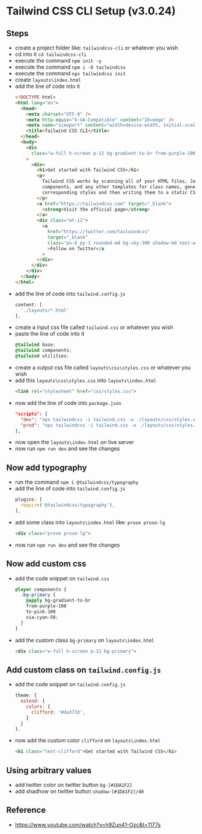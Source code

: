 # Tailwind CSS CLI Setup (v3.0.24)

## Steps
- create a project folder like: `tailwindcss-cli` or whatever you wish
- cd into it `cd tailwindcss-cli`
- execute the command `npm init -y`
- execute the command `npm i -D tailwindcss`
- execute the command `npx tailwindcss init`
- create `layouts\index.html`
- add the line of code into it
  ```html
  <!DOCTYPE html>
  <html lang="en">
    <head>
      <meta charset="UTF-8" />
      <meta http-equiv="X-UA-Compatible" content="IE=edge" />
      <meta name="viewport" content="width=device-width, initial-scale=1.0" />
      <title>Tailwind CSS CLI</title>
    </head>
    <body>
      <div
        class="w-full h-screen p-12 bg-gradient-to-br from-purple-100 to-pink-100 via-cyan-100"
      >
        <div>
          <h1>Get started with Tailwind CSS</h1>
          <p>
            Tailwind CSS works by scanning all of your HTML files, JavaScript
            components, and any other templates for class names, generating the
            corresponding styles and then writing them to a static CSS file.
          </p>
          <a href="https://tailwindcss.com" target="_blank">
            <strong>Visit the official page</strong>
          </a>
          <div class="mt-12">
            <a
              href="https://twitter.com/tailwindcss"
              target="_blank"
              class="px-8 py-3 rounded-md bg-sky-300 shadow-md text-white hover:bg-sky-400"
              >Follow on Twitter</a
            >
          </div>
        </div>
      </div>
    </body>
  </html>
  ```
- add the line of code into `tailwind.config.js`
  ```js
  content: [
    './layouts/*.html'
  ],
  ```
- create a input css file called `tailwind.css` or whatever you wish
- paste the line of code into it
  ```css
  @tailwind base;
  @tailwind components;
  @tailwind utilities;
  ```
- create a output css file called `layouts\css\styles.css` or whatever you wish
- add this `layouts\css\styles.css` into `layouts\index.html`
  ```html
  <link rel="stylesheet" href="css/styles.css">
  ```
- now add the line of code into `package.json`
  ```json
  "scripts": {
    "dev": "npx tailwindcss -i tailwind.css -o ./layouts/css/styles.css --watch",
    "prod": "npx tailwindcss -i tailwind.css -o ./layouts/css/styles.css --minify"
  },
  ```
- now open the `layouts\index.html` on live server
- now run `npm run dev` and see the changes

## Now add typography
- run the command `npm i @tailwindcss/typography`
- add the line of code into `tailwind.config.js`
  ```js
  plugins: [
    require('@tailwindcss/typography'),
  ],
  ```
- add some class into `layouts\index.html` like: `prose prose-lg`
  ```html
  <div class="prose prose-lg">
  ```
- now run `npm run dev` and see the changes

## Now add custom css
- add the code snippet on `tailwind.css`
  ```css
  @layer components {
    .bg-primary {
      @apply bg-gradient-to-br
      from-purple-100
      to-pink-100
      via-cyan-50;
    }
  }
  ```
- add the custom class `bg-primary` on `layouts\index.html`
  ```html
  <div class="w-full h-screen p-12 bg-primary">
  ```

## Add custom class on `tailwind.config.js`
- add the code snippet on `tailwind.config.js`
  ```js
  theme: {
    extend: {
      colors: {
        clifford: '#da373d',
      }
    }
  },
  ```
- now add the custom color `clifford` on `layouts\index.html`
  ```html
  <h1 class="text-clifford">Get started with Tailwind CSS</h1>
  ```

## Using arbitrary values
- add twitter color on twitter button `bg-[#1DA1F2]`
- add shadhow on twitter button `shadow-[#1DA1F2]/40`

## Reference
- https://www.youtube.com/watch?v=h9Zun41-Ozc&t=1177s
